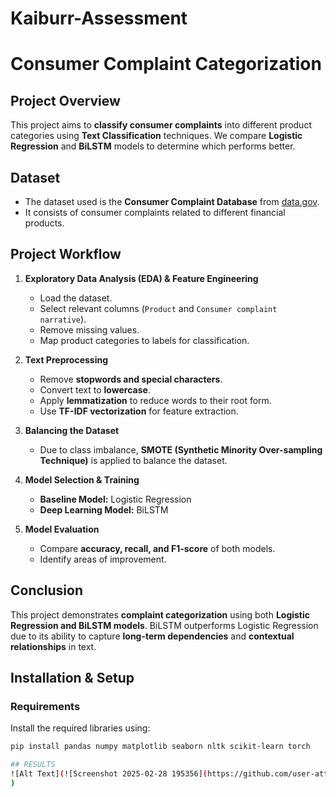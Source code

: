 # Kaiburr-Assessment
# **Consumer Complaint Categorization**  

## **Project Overview**  
This project aims to **classify consumer complaints** into different product categories using **Text Classification** techniques. We compare **Logistic Regression** and **BiLSTM** models to determine which performs better.  

## **Dataset**  
- The dataset used is the **Consumer Complaint Database** from [data.gov](https://catalog.data.gov/dataset/consumer-complaint-database).  
- It consists of consumer complaints related to different financial products.  

## **Project Workflow**  
1. **Exploratory Data Analysis (EDA) & Feature Engineering**  
   - Load the dataset.  
   - Select relevant columns (`Product` and `Consumer complaint narrative`).  
   - Remove missing values.  
   - Map product categories to labels for classification.  

2. **Text Preprocessing**  
   - Remove **stopwords and special characters**.  
   - Convert text to **lowercase**.  
   - Apply **lemmatization** to reduce words to their root form.  
   - Use **TF-IDF vectorization** for feature extraction.  

3. **Balancing the Dataset**  
   - Due to class imbalance, **SMOTE (Synthetic Minority Over-sampling Technique)** is applied to balance the dataset.  

4. **Model Selection & Training**  
   - **Baseline Model:** Logistic Regression  
   - **Deep Learning Model:** BiLSTM  

5. **Model Evaluation**  
   - Compare **accuracy, recall, and F1-score** of both models.  
   - Identify areas of improvement.

## **Conclusion**  
This project demonstrates **complaint categorization** using both **Logistic Regression and BiLSTM models**. BiLSTM outperforms Logistic Regression due to its ability to capture **long-term dependencies** and **contextual relationships** in text.

## **Installation & Setup**  
### **Requirements**  
Install the required libraries using:  
```bash  
pip install pandas numpy matplotlib seaborn nltk scikit-learn torch

## RESULTS
![Alt Text](![Screenshot 2025-02-28 195356](https://github.com/user-attachments/assets/b82cc714-ebc6-4178-b656-37402ad1d5bc)
)


